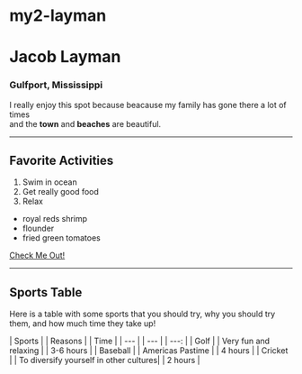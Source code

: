 # my2-layman
# Jacob Layman

### Gulfport, Mississippi

I really enjoy this spot because beacause my family has gone there a lot of times<br>
and the **town** and **beaches** are beautiful.

-----

## Favorite Activities

1. Swim in ocean
2. Get really good food
3. Relax

- royal reds shrimp
- flounder
- fried green tomatoes

[Check Me Out!](MyStats.md)

----

## Sports Table

Here is a table with some sports that you should try, why you should try them, and how much time they take up!

| Sports | | Reasons | | Time |
| --- | | --- | | ---: |
| Golf | | Very fun and relaxing | | 3-6 hours |
| Baseball | | Americas Pastime | | 4 hours |
| Cricket | | To diversify yourself in other cultures| | 2 hours |